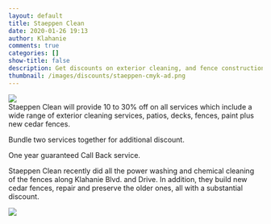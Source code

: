 ```yaml
---
layout: default
title: Staeppen Clean
date: 2020-01-26 19:13
author: Klahanie
comments: true
categories: []
show-title: false 
description: Get discounts on exterior cleaning, and fence construction
thumbnail: /images/discounts/staeppen-cmyk-ad.png
---
```


<img src="{{site.url}}/images/discounts/staeppen-cmyk-ad.png" class="img-fluid">

<div class='float-left col-sm-7'>
Staeppen Clean will provide 10 to 30% off on all services which include a wide range of exterior cleaning services, patios, decks, fences, paint plus new cedar fences.

Bundle two services together for additional discount.

One year guaranteed Call Back service.

Staeppen Clean recently did all the power washing and chemical cleaning of the fences along Klahanie Blvd. and Drive. In addition, they build new cedar fences, repair and preserve the older ones, all with a substantial discount.
</div>
<img src="{{site.url}}/images/discounts/Staeppen-Clean-Ad-Proof.png" class="col-sm-4">

